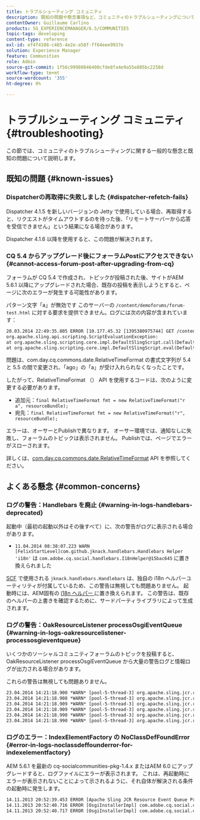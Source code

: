 ```yaml
---
title: トラブルシューティング コミュニティ
description: 既知の問題や懸念事項など、コミュニティのトラブルシューティングについて説明します。
contentOwner: Guillaume Carlino
products: SG_EXPERIENCEMANAGER/6.5/COMMUNITIES
topic-tags: developing
content-type: reference
exl-id: ef4f4108-c485-4e2e-a58f-ff64eee9937e
solution: Experience Manager
feature: Communities
role: Admin
source-git-commit: 1f56c99980846400cfde8fa4e9a55e885bc2258d
workflow-type: tm+mt
source-wordcount: '355'
ht-degree: 0%

---
```


# トラブルシューティング コミュニティ {#troubleshooting}

この節では、コミュニティのトラブルシューティングに関する一般的な懸念と既知の問題について説明します。

## 既知の問題 {#known-issues}

### Dispatcherの再取得に失敗しました {#dispatcher-refetch-fails}

Dispatcher 4.1.5 を新しいバージョンの Jetty で使用している場合、再取得すると、リクエストがタイムアウトするのを待った後、「リモートサーバーから応答を受信できません」という結果になる場合があります。

Dispatcher 4.1.6 以降を使用すると、この問題が解決されます。

### CQ 5.4 からアップグレード後にフォーラムPostにアクセスできない {#cannot-access-forum-post-after-upgrading-from-cq}

フォーラムが CQ 5.4 で作成され、トピックが投稿された後、サイトがAEM 5.6.1 以降にアップグレードされた場合、既存の投稿を表示しようとすると、ページに次のエラーが発生する可能性があります。

パターン文字「a」が無効です
このサーバーの `/content/demoforums/forum-test.html` に対する要求を提供できません。ログには次の内容が含まれています：

```xml
20.03.2014 22:49:35.805 ERROR [10.177.45.32 [1395380975744] GET /content/demoforums/forum-test.html HTTP/1.1] com.day.cq.wcm.tags.IncludeTag Error while executing script content.jsp
org.apache.sling.api.scripting.ScriptEvaluationException:
at org.apache.sling.scripting.core.impl.DefaultSlingScript.call(DefaultSlingScript.java:388)
at org.apache.sling.scripting.core.impl.DefaultSlingScript.eval(DefaultSlingScript.java:171)
```

問題は、com.day.cq.commons.date.RelativeTimeFormat の書式文字列が 5.4 と 5.5 の間で変更され、「ago」の「a」が受け入れられなくなったことです。

したがって、RelativeTimeFormat （） API を使用するコードは、次のように変更する必要があります。

* 追加元：`final RelativeTimeFormat fmt = new RelativeTimeFormat("r a", resourceBundle);`
* 宛先：`final RelativeTimeFormat fmt = new RelativeTimeFormat("r", resourceBundle);`

エラーは、オーサーとPublishで異なります。 オーサー環境では、通知なしに失敗し、フォーラムのトピックは表示されません。 Publishでは、ページでエラーがスローされます。

詳しくは、[com.day.cq.commons.date.RelativeTimeFormat](https://developer.adobe.com/experience-manager/reference-materials/6-5/javadoc/com/day/cq/commons/date/RelativeTimeFormat.html) API を参照してください。

## よくある懸念 {#common-concerns}

### ログの警告：Handlebars を廃止 {#warning-in-logs-handlebars-deprecated}

起動中（最初の起動以外はその後すべて）に、次の警告がログに表示される場合があります。

* `11.04.2014 08:38:07.223 WARN [FelixStartLevel]com.github.jknack.handlebars.Handlebars Helper 'i18n'` は `com.adobe.cq.social.handlebars.I18nHelper@15bac645` に置き換えられました

[SCF](scf.md#handlebarsjavascripttemplatinglanguage) で使用される `jknack.handlebars.Handlebars` は、独自の i18n ヘルパーユーティリティが付属しているため、この警告は無視しても問題ありません。 起動時には、AEM固有の [i18n ヘルパー ](handlebars-helpers.md#i-n) に置き換えられます。 この警告は、既存のヘルパーの上書きを確認するために、サードパーティライブラリによって生成されます。

### ログの警告：OakResourceListener processOsgiEventQueue {#warning-in-logs-oakresourcelistener-processosgieventqueue}

いくつかのソーシャルコミュニティフォーラムのトピックを投稿すると、OakResourceListener processOsgiEventQueue から大量の警告ログと情報ログが出力される場合があります。

これらの警告は無視しても問題ありません。

```xml
23.04.2014 14:21:18.900 *WARN* [pool-5-thread-3] org.apache.sling.jcr.resource.internal.OakResourceListener processOsgiEventQueue: Resource at /var/search-collections/ugc-sc/_m.frq/jcr:content not found, which is not expected for an added or modified node
23.04.2014 14:21:18.908 *WARN* [pool-5-thread-3] org.apache.sling.jcr.resource.internal.OakResourceListener processOsgiEventQueue: Resource at /var/search-collections/ugc-sc/_m.prx/jcr:content not found, which is not expected for an added or modified node
23.04.2014 14:21:18.909 *WARN* [pool-5-thread-3] org.apache.sling.jcr.resource.internal.OakResourceListener processOsgiEventQueue: Resource at /var/replication/data/1f799fb4-0aeb-4660-aadb-705657f16048/67/67699ab5-9d57-4c79-a755-2727ba9e6452/jcr:content not found, which is not expected for an added or modified node
23.04.2014 14:21:18.909 *WARN* [pool-5-thread-3] org.apache.sling.jcr.resource.internal.OakResourceListener processOsgiEventQueue: Resource at /var/replication/data/1f799fb4-0aeb-4660-aadb-705657f16048/67/67699ab5-9d57-4c79-a755-2727ba9e6452/jcr:content not found, which is not expected for an added or modified node
23.04.2014 14:21:18.990 *WARN* [pool-5-thread-3] org.apache.sling.jcr.resource.internal.OakResourceListener processOsgiEventQueue: Resource at /var/replication/data/1f799fb4-0aeb-4660-aadb-705657f16048/b9/b91f1690-87e8-41d8-a78e-cd2259f837c8/jcr:content not found, which is not expected for an added or modified node
23.04.2014 14:21:18.990 *WARN* [pool-5-thread-3] org.apache.sling.jcr.resource.internal.OakResourceListener processOsgiEventQueue: Resource at /var/replication/data/1f799fb4-0aeb-4660-aadb-705657f16048/b9/b91f1690-87e8-41d8-a78e-cd2259f837c8/jcr:content not found, which is not expected for an added or modified node
```

### ログのエラー：IndexElementFactory の NoClassDefFoundError {#error-in-logs-noclassdeffounderror-for-indexelementfactory}

AEM 5.6.1 を最新の cq-socialcommunities-pkg-1.4.x またはAEM 6.0 にアップグレードすると、ログファイルにエラーが表示されます。 これは、再起動時にエラーが表示されないことによって示されるように、それ自体が解決される条件の起動時に発生します。

```xml
14.11.2013 20:52:39.453 ERROR [Apache Sling JCR Resource Event Queue Processor for path '/'] com.adobe.cq.social.storage.index.impl.IndexService Error occurred while processing event java.util.ConcurrentModificationException
14.11.2013 20:52:40.716 ERROR [OsgiInstallerImpl] com.adobe.cq.social.cq-social-commons [CommentListProvider] Error during instantiation of the implementation object (java.lang.NoClassDefFoundError: com/adobe/cq/social/storage/index/IndexElementFactory) java.lang.NoClassDefFoundError: com/adobe/cq/social/storage/index/IndexElementFactory
14.11.2013 20:52:40.717 ERROR [OsgiInstallerImpl] com.adobe.cq.social.cq-social-commons [CommentListProvider] Failed creating the component instance; see log for reason
```
